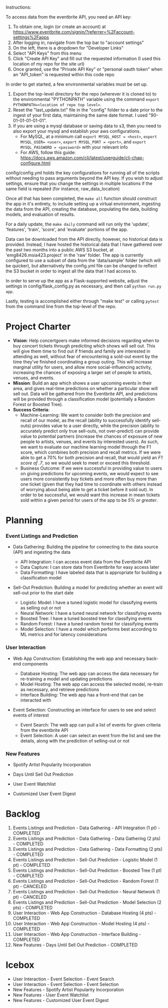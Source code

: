 Instructions:

To access data from the eventbrite API, you need an API key:
1. To obtain one, login (or create an account) at https://www.eventbrite.com/signin/?referrer=%2Faccount-settings%2Fapps
2. After logging in, navigate from the top bar to "account settings"
3. On the left, there is a dropdown for "Developer Links"
4. Select "API Keys" from this menu
5. Click "Create API Key" and fill out the requested information (I used this location of my repo for the site url)
6. Once granted, use the "Private API Key" or "personal oauth token" when an "API_token" is requested within this code repo

In order to get started, a few environmental variables must be set up.
1. Export the top-level directory for the repo (wherever it is cloned to) to the environmental "PYTHONPATH" variable using the command `export PYTHONPATH=<location of repo top level>`.
2. Reset the "last_update.txt" file in the "config" folder to a date prior to the ingest of your first data, maintaining the same date format. I used "90-01-01-01-01-01".
3. If you are using a mysql database or saving data to s3, then you need to also export your mysql and establish your aws configurations.
	- For MySQL, at a minimum call `export MYSQL_HOST = <host>`, `export MYSQL_USER= <user>`, `export MYSQL_PORT = <port>`, and `export MYSQL_PASSWORD = <password>` with your relevant info
	- For AWS, follow this guide: https://docs.aws.amazon.com/cli/latest/userguide/cli-chap-configure.html

config/config.yml holds the key configurations for running all of the scripts without needing to pass arguments beyond the API key. If you wish to adjust settings, ensure that you change the settings in multiple locations if the same field is repeated (for instance, raw_data_location)

Once all that has been completed, the `make all` function should construct the app in it's entirety, to include setting up a virtual environment, ingesting the data from the API, creating the database, populating the data, building models, and evaluation of results.

For a daily update, the `make daily` command will run only the 'update', 'features', 'train', 'score', and 'evaluate' portions of the app.

Data can be downloaded from the API directly, however, no historical data is provided. Instead, I have hosted the historical data that I have gathered over the past two months into a public AWS S3 bucket, at 'emg8426.msia423.project' in the 'raw' folder. The app is currently configured to use a subset of data from the 'data/sample' folder (which will be quicker), but alternatively the config.yml file can be changed to reflect the S3 bucket in order to ingest all the data that I had access to.

In order to serve up the app as a Flask-supported website, adjust the settings in config/flask_config.py as necessary, and then call `python run.py app`.

Lastly, testing is accomplished either through "make test" or calling `pytest` from the command line from the top-level of the repo.


# Project Charter

* **Vision**: Help concertgoers make informed decisions regarding when to buy concert tickets through predicting which shows will sell out. This will give them time to find out if friends and family are interested in attending as well, without fear of encountering a sold-out event by the time they've finished coordinating a group outing. This will increase marginal utility for users, and allow more social-influencing activity, increasing the chances of exposing a larger set of people to artists, venues, and events.
* **Mission**: Build an app which shows a user upcoming events in their area, and gives real-time predictions on whether a particular show will sell out. Data will be gathered from the Eventbrite API, and predictions will be provided through a classification model (potentially a Random Forest or Boosted Tree).
* **Success Criteria**: 
  * Machine-Learning: We want to consider both the precision and recall of our model, as the recall (ability to successfully identify sell-outs) provides value to a user directly, while the precision (ability to accurately predict only true sell-outs, not over-predict) can provide value to potential partners (increase the chances of exposure of new people to artists, venues, and events by interested users). As such, we want to evaluate our machine learning model through the F1 score, which combines both precision and recall metrics. If we were able to get a 70% for both precision and recall, that would yield an *F1 score of .7*, so we would seek to meet or exceed this threshold.
  * Business Outcome: If we were successful in providing value to users on giving predictions for upcoming events, we would expect to see users more consistently buy tickets and more often buy more than one ticket (given that they had time to coordinate with others instead of worrying about being able to get a ticket before it sold out). In order to be successful, we would want this increase in mean tickets sold within a given period for users of the app to be *5% or greater*.
  
# Planning

### Event Listings and Prediction

* Data Gathering: Building the pipeline for connecting to the data source (API) and ingesting the data
  * API Integration: I can access event data from the Eventbrite API
  * Data Capture: I can store data from Eventbrite for easy access later
  * Data Formatting: I have labeled data that is appropriate for building a classification model
  
* Sell-Out Prediction: Building a model for predicting whether an event will sell-out prior to the start date
  * Logistic Model: I have a tuned logistic model for classifying events as selling out or not
  * Neural Network: I have a tuned neural network for classifying events
  * Boosted Tree: I have a tuned boosted tree for classifying events
  * Random Forest: I have a tuned random forest for classifying events
  * Model Selection: I have a model which performs best according to ML metrics and for latency considerations
 
### User Interaction

* Web App Construction: Establishing the web app and necessary back-end components
  * Database Hosting: The web app can access the data necessary for re-training a model and updating predictions
  * Model Hosting: The web app can access the selected model, re-train as necessary, and retrieve predictions
  * Interface Building: The web app has a front-end that can be interacted with

* Event Selection: Constructing an interface for users to see and select events of interest
  * Event Search: The web app can pull a list of events for given criteria from the eventbrite API
  * Event Selection: A user can select an event from the list and see the details, along with the prediction of selling-out or not

### New Features

* Spotify Artist Popularity Incorporation

* Days Until Sell Out Prediction

* User Event Watchlist

* Customized User Event Digest
 
# Backlog
 
1. Events Listings and Prediction - Data Gathering - API Integration (1 pt) - COMPLETED
2. Events Listings and Prediction - Data Gathering - Data Gathering (2 pts) - COMPLETED
3. Events Listings and Prediction - Data Gathering - Data Formatting (2 pts) - COMPLETED
4. Events Listings and Prediction - Sell-Out Prediction - Logistic Model (1 pt) - COMPLETED
5. Events Listings and Prediction - Sell-Out Prediction - Boosted Tree (1 pt) - COMPLETED
6. Events Listings and Prediction - Sell-Out Prediction - Random Forest (1 pt) - CANCELED
7. Events Listings and Prediction - Sell-Out Prediction - Neural Network (1 pt) - CANCELED
8. Events Listings and Prediction - Sell-Out Prediction - Model Selection (2 pts) - COMPLETED
9. User Interaction - Web App Construction - Database Hosting (4 pts) - COMPLETED
10. User Interaction - Web App Construction - Model Hosting (4 pts) - COMPLETED
11. User Interaction - Web App Construction - Interface Building - COMPLETED
12. New Features - Days Until Sell Out Prediction - COMPLETED
 
# Icebox

* User Interaction - Event Selection - Event Search
* User Interaction - Event Selection - Event Selection
* New Features - Spotify Artist Popularity Incorporation
* New Features - User Event Watchlist
* New Features - Customized User Event Digest